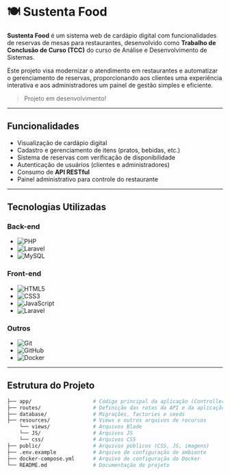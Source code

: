 # 🍽️ Sustenta Food

**Sustenta Food** é um sistema web de cardápio digital com funcionalidades de reservas de mesas para restaurantes, desenvolvido como **Trabalho de Conclusão de Curso (TCC)** do curso de Análise e Desenvolvimento de Sistemas.

Este projeto visa modernizar o atendimento em restaurantes e automatizar o gerenciamento de reservas, proporcionando aos clientes uma experiência interativa e aos administradores um painel de gestão simples e eficiente.

>  Projeto em desenvolvimento!

---

## Funcionalidades

- Visualização de cardápio digital
- Cadastro e gerenciamento de itens (pratos, bebidas, etc.)
- Sistema de reservas com verificação de disponibilidade
- Autenticação de usuários (clientes e administradores)
- Consumo de **API RESTful**
- Painel administrativo para controle do restaurante

---

##  Tecnologias Utilizadas

### Back-end
- ![PHP](https://img.shields.io/badge/PHP-777BB4?style=for-the-badge&logo=php&logoColor=white)
- ![Laravel](https://img.shields.io/badge/Laravel-E34F26?style=for-the-badge&logo=laravel&logoColor=white)
- ![MySQL](https://img.shields.io/badge/MySQL-005C84?style=for-the-badge&logo=mysql&logoColor=white)

### Front-end
- ![HTML5](https://img.shields.io/badge/HTML5-E34F26?style=for-the-badge&logo=html5&logoColor=white)
- ![CSS3](https://img.shields.io/badge/CSS3-1572B6?style=for-the-badge&logo=css3&logoColor=white)
- ![JavaScript](https://img.shields.io/badge/JavaScript-F7DF1E?style=for-the-badge&logo=javascript&logoColor=black)
- ![Laravel](https://img.shields.io/badge/Laravel-E34F26?style=for-the-badge&logo=laravel&logoColor=white)

### Outros
- ![Git](https://img.shields.io/badge/Git-F05032?style=for-the-badge&logo=git&logoColor=white)
- ![GitHub](https://img.shields.io/badge/GitHub-181717?style=for-the-badge&logo=github&logoColor=white)
- ![Docker](https://img.shields.io/badge/Docker-2496ED?style=for-the-badge&logo=docker&logoColor=white)

---

## Estrutura do Projeto

```bash
├── app/                    # Código principal da aplicação (Controllers, Models, etc.)
├── routes/                 # Definição das rotas da API e da aplicação
├── database/               # Migrações, factories e seeds
├── resources/              # Views e outros arquivos de recursos
    └── views/              # Arquivos Blade
    └── JS/                 # Arquivos JS
    └── css/                # Arquivos CSS
├── public/                 # Arquivos públicos (CSS, JS, imagens)
├── .env.example            # Arquivo de configuração de ambiente
├── docker-compose.yml      # Arquivo de configuração do Docker
└── README.md               # Documentação do projeto
